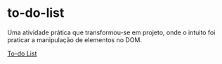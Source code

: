 # to-do-list

Uma atividade prática que transformou-se em projeto, onde o intuito foi praticar a manipulação de elementos no DOM.

[To-do List](https://alan-andr.github.io/to-do-list/index.html)
